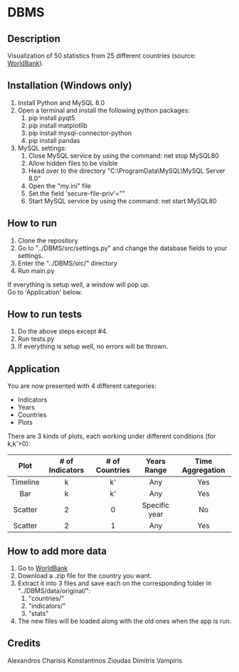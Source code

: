# DBMS

## Description
Visualization of 50 statistics from 25 different countries (source: [WorldBank](http://data.worldbank.org/)).

## Installation (Windows only)
1. Install Python and MySQL 8.0
2. Open a terminal and install the following python packages:
    1. pip install pyqt5
    2. pip install matplotlib
    3. pip install mysql-connector-python
    4. pip install pandas
3. MySQL settings:
    1. Close MySQL service by using the command: net stop MySQL80
    2. Allow hidden files to be visible
    3. Head over to the directory "C:\ProgramData\MySQL\MySQL Server 8.0"
    4. Open the "my.ini" file
    5. Set the field 'secure-file-priv'=""
    6. Start MySQL service by using the command: net start MySQL80

## How to run
1. Clone the repository
2. Go to "../DBMS/src/settings.py" and change the database fields to your settings. 
3. Enter the "../DBMS/src/" directory
4. Run main.py

If everything is setup well, a window will pop up.  
Go to 'Application' below.

## How to run tests
1. Do the above steps except #4.
4. Run tests.py
5. If everything is setup well, no errors will be thrown.

## Application
You are now presented with 4 different categories:
* Indicators
* Years
* Countries
* Plots

There are 3 kinds of plots, each working under different conditions (for k,k'>0):

| Plot | # of Indicators | # of Countries | Years Range | Time Aggregation |
| :---: | :-------: | :-------: | :---: | :--------------: |
| Timeline | k | k' | Any | Yes |
| Bar | k | k' | Any | Yes |
| Scatter | 2 | 0 | Specific year | No |
| Scatter | 2 | 1 | Any | Yes |

## How to add more data
1. Go to [WorldBank](http://data.worldbank.org/)
2. Download a .zip file for the country you want.
3. Extract it into 3 files and save each on the corresponding folder in "../DBMS/data/original/":
    1. "countries/"
    2. "indicators/"
    3. "stats"
4. The new files will be loaded along with the old ones when the app is run.

## Credits
Alexandros Charisis
Konstantinos Zioudas
Dimitris Vampiris